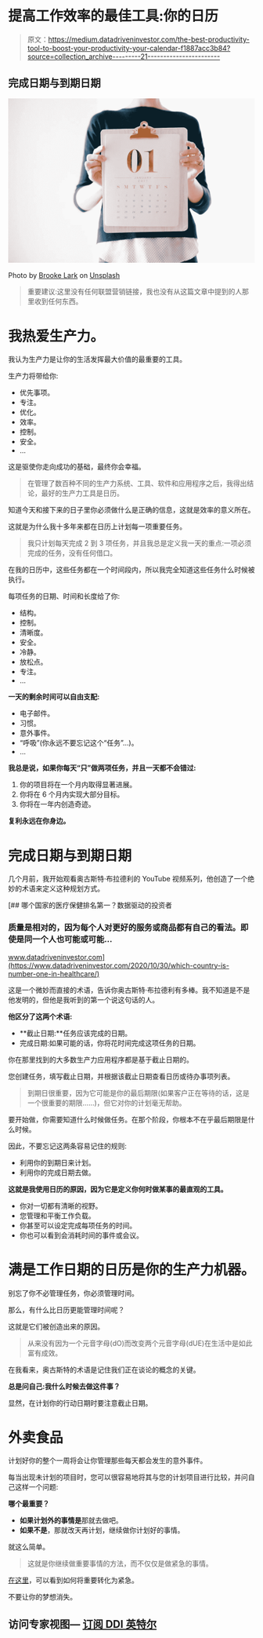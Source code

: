# 提高工作效率的最佳工具:你的日历

> 原文：<https://medium.datadriveninvestor.com/the-best-productivity-tool-to-boost-your-productivity-your-calendar-f1887acc3b84?source=collection_archive---------21----------------------->

## 完成日期与到期日期

![](img/0536ee69ff22b4acabcf1170a8d89b08.png)

Photo by [Brooke Lark](https://unsplash.com/@brookelark?utm_source=unsplash&utm_medium=referral&utm_content=creditCopyText) on [Unsplash](https://unsplash.com/s/photos/digital-calendar?utm_source=unsplash&utm_medium=referral&utm_content=creditCopyText)

> 重要建议:这里没有任何联盟营销链接，我也没有从这篇文章中提到的人那里收到任何东西。

# 我热爱生产力。

我认为生产力是让你的生活发挥最大价值的最重要的工具。

生产力将带给你:

*   优先事项。
*   专注。
*   优化。
*   效率。
*   控制。
*   安全。
*   …

这是驱使你走向成功的基础，最终你会幸福。

> 在管理了数百种不同的生产力系统、工具、软件和应用程序之后，我得出结论，最好的生产力工具是日历。

知道今天和接下来的日子里你必须做什么是正确的信息，这就是效率的意义所在。

这就是为什么我十多年来都在日历上计划每一项重要任务。

> 我只计划每天完成 2 到 3 项任务，并且我总是定义我一天的重点:一项必须完成的任务，没有任何借口。

在我的日历中，这些任务都在一个时间段内，所以我完全知道这些任务什么时候被执行。

每项任务的日期、时间和长度给了你:

*   结构。
*   控制。
*   清晰度。
*   安全。
*   冷静。
*   放松点。
*   专注。
*   …

**一天的剩余时间可以自由支配:**

*   电子邮件。
*   习惯。
*   意外事件。
*   “呼吸”(你永远不要忘记这个“任务”…)。
*   …

**我总是说，如果你每天“只”做两项任务，并且一天都不会错过:**

1.  你的项目将在一个月内取得显著进展。
2.  你将在 6 个月内实现大部分目标。
3.  你将在一年内创造奇迹。

**复利永远在你身边。**

# 完成日期与到期日期

几个月前，我开始观看奥古斯特·布拉德利的 YouTube 视频系列，他创造了一个绝妙的术语来定义这种规划方式。

[](https://www.datadriveninvestor.com/2020/10/30/which-country-is-number-one-in-healthcare/) [## 哪个国家的医疗保健排名第一？数据驱动的投资者

### 质量是相对的，因为每个人对更好的服务或商品都有自己的看法。即使是同一个人也可能或可能…

www.datadriveninvestor.com](https://www.datadriveninvestor.com/2020/10/30/which-country-is-number-one-in-healthcare/) 

这是一个微妙而直接的术语，告诉你奥古斯特·布拉德利有多棒。我不知道是不是他发明的，但他是我听到的第一个说这句话的人。

**他区分了这两个术语:**

*   **截止日期:**任务应该完成的日期。
*   完成日期:如果可能的话，你将花时间完成这项任务的日期。

你在那里找到的大多数生产力应用程序都是基于截止日期的。

您创建任务，填写截止日期，并根据该截止日期查看日历或待办事项列表。

> 到期日很重要，因为它可能是你的最后期限(如果客户正在等待的话，这是一个很重要的期限……)，但它对你的计划毫无帮助。

要开始做，你需要知道什么时候做任务。在那个阶段，你根本不在乎最后期限是什么时候。

因此，不要忘记这两条容易记住的规则:

*   利用你的到期日来计划。
*   利用你的完成日期去做。

**这就是我使用日历的原因，因为它是定义你何时做某事的最直观的工具。**

*   你对一切都有清晰的视野。
*   您管理和平衡工作负载。
*   你甚至可以设定完成每项任务的时间。
*   你也可以看到会消耗时间的事件或会议。

# 满是工作日期的日历是你的生产力机器。

别忘了你不必管理任务，你必须管理时间。

那么，有什么比日历更能管理时间呢？

这就是它们被创造出来的原因。

> 从来没有因为一个元音字母(dO)而改变两个元音字母(dUE)在生活中是如此富有成效。

在我看来，奥古斯特的术语是记住我们正在谈论的概念的关键。

**总是问自己:我什么时候去做这件事？**

显然，在计划你的行动日期时要注意截止日期。

# 外卖食品

计划好你的整个一周将会让你管理那些每天都会发生的意外事件。

每当出现未计划的项目时，您可以很容易地将其与您的计划项目进行比较，并问自己这样一个问题:

**哪个最重要？**

*   **如果计划外的事情是**那就去做吧。
*   **如果不是**，那就改天再计划，继续做你计划好的事情。

就这么简单。

> 这就是你继续做重要事情的方法，而不仅仅是做紧急的事情。

[在这里](https://medium.com/the-innovation/how-to-transform-the-important-into-urgent-and-why-you-should-do-it-asap-826b3f838c10)，可以看到如何将重要转化为紧急。

不要让你的梦想消失。

## 访问专家视图— [订阅 DDI 英特尔](https://datadriveninvestor.com/ddi-intel)